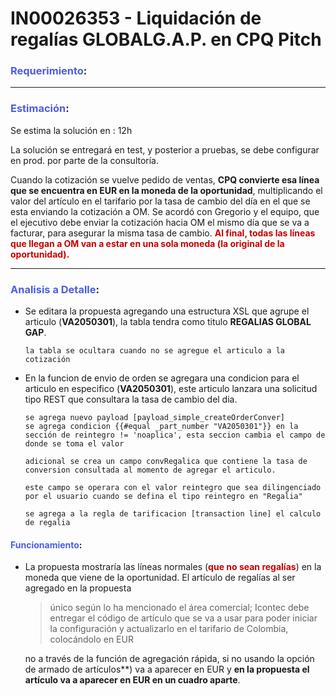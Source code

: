 <style>
Variable { color: #c76224 }
Rule { color: #bf2bc4 }
Important { color: #c7c702 }
Alert { color: #c70000 }
Til { color: #4d5de3 }
</style>
#   IN00026353 -  Liquidación de regalías GLOBALG.A.P. en CPQ Pitch

### <Til>**Requerimiento**</Til>:
___________________
### <Til>**Estimación**</Til>:

Se estima la solución en : 12h

La solución se entregará en test, y posterior a pruebas, se debe configurar en prod. por parte de la consultoría.

 
Cuando la cotización se vuelve pedido de ventas, **CPQ convierte esa línea que se encuentra en EUR en la moneda de la oportunidad**, multiplicando el valor del artículo en el tarifario por la tasa de cambio del día en el que se esta enviando la cotización a OM.
Se acordó con Gregorio y el equipo, que el ejecutivo debe enviar la cotización hacia OM el mismo día que se va a facturar, para asegurar la misma tasa de cambio.
<Alert>**Al final, todas las líneas que llegan a OM van a estar en una sola moneda (la original de la oportunidad).**</Alert>

___________________

### <Til>**Analisis a Detalle**</Til>:
*   Se editara la propuesta agregando una estructura XSL que agrupe el articulo (**VA2050301**), la tabla tendra como titulo **REGALIAS GLOBAL GAP**.

        la tabla se ocultara cuando no se agregue el articulo a la cotización

*   En la funcion de envio de orden se agregara una condicion para el articulo en especifico (**VA2050301**), este articulo lanzara una solicitud tipo REST que consultara la tasa de cambio del dia.
        
        se agrega nuevo payload [payload_simple_createOrderConver] 
        se agrega condicion {{#equal _part_number "VA2050301"}} en la sección de reintegro != 'noaplica', esta seccion cambia el campo de donde se toma el valor 

        adicional se crea un campo convRegalica que contiene la tasa de conversion consultada al momento de agregar el articulo.

        este campo se operara con el valor reintegro que sea dilingenciado por el usuario cuando se defina el tipo reintegro en "Regalia"

        se agrega a la regla de tarificacion [transaction line] el calculo de regalia



      
    

#### <Til>Funcionamiento</Til>:
*   La propuesta mostraría las líneas normales (<Alert>**que no sean regalías**</Alert>) en la moneda que viene de la oportunidad.
El artículo de regalías al ser agregado en la propuesta
    >  único según lo ha mencionado el área comercial; Icontec debe entregar el código de artículo que se va a usar para poder iniciar la configuración y actualizarlo en el tarifario de Colombia, colocándolo en EUR

    no a través de la función de agregación rápida, si no usando la opción de armado de artículos**</Alert>) va a aparecer en EUR y **en la propuesta el artículo va a aparecer en EUR en un cuadro aparte**.


